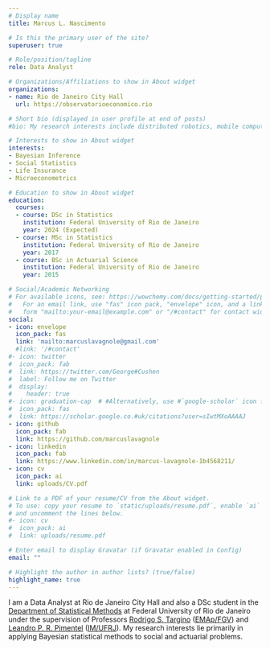 ```yaml
---
# Display name
title: Marcus L. Nascimento

# Is this the primary user of the site?
superuser: true

# Role/position/tagline
role: Data Analyst

# Organizations/Affiliations to show in About widget
organizations:
- name: Rio de Janeiro City Hall
  url: https://observatorioeconomico.rio

# Short bio (displayed in user profile at end of posts)
#bio: My research interests include distributed robotics, mobile computing and programmable matter.

# Interests to show in About widget
interests:
- Bayesian Inference
- Social Statistics
- Life Insurance
- Microeconometrics

# Education to show in About widget
education:
  courses:
  - course: DSc in Statistics
    institution: Federal University of Rio de Janeiro
    year: 2024 (Expected)
  - course: MSc in Statistics
    institution: Federal University of Rio de Janeiro
    year: 2017
  - course: BSc in Actuarial Science
    institution: Federal University of Rio de Janeiro
    year: 2015

# Social/Academic Networking
# For available icons, see: https://wowchemy.com/docs/getting-started/page-builder/#icons
#   For an email link, use "fas" icon pack, "envelope" icon, and a link in the
#   form "mailto:your-email@example.com" or "/#contact" for contact widget.
social:
- icon: envelope
  icon_pack: fas
  link: 'mailto:marcuslavagnole@gmail.com'
  #link: '/#contact'
#- icon: twitter
#  icon_pack: fab
#  link: https://twitter.com/George#Cushen
#  label: Follow me on Twitter
#  display:
#    header: true
#- icon: graduation-cap  # #Alternatively, use #`google-scholar` icon from `ai` icon pack
#  icon_pack: fas
#  link: https://scholar.google.co.#uk/citations?user=sIwtMXoAAAAJ
- icon: github
  icon_pack: fab
  link: https://github.com/marcuslavagnole
- icon: linkedin
  icon_pack: fab
  link: https://www.linkedin.com/in/marcus-lavagnole-1b4568211/
- icon: cv
  icon_pack: ai
  link: uploads/CV.pdf

# Link to a PDF of your resume/CV from the About widget.
# To use: copy your resume to `static/uploads/resume.pdf`, enable `ai` icons in `params.toml`,
# and uncomment the lines below.
#- icon: cv
#  icon_pack: ai
#  link: uploads/resume.pdf

# Enter email to display Gravatar (if Gravatar enabled in Config)
email: ""

# Highlight the author in author lists? (true/false)
highlight_name: true
---
```


I am a Data Analyst at Rio de Janeiro City Hall and also a DSc student in the <a href="http://www.dme.ufrj.br" target="_blank">Department of Statistical Methods</a> at Federal University of Rio de Janeiro under the supervision of Professors <a href="https://rtargino.netlify.app" target="_blank">Rodrigo S. Targino</a> (<a href="https://emap.fgv.br/" target="_blank">EMAp/FGV</a>) and <a href="http://lattes.cnpq.br/7310262578868601"  target="_blank">Leandro P. R. Pimentel</a> (<a href="http://www.im.ufrj.br/index.php/pt/"  target="_blank">IM/UFRJ</a>). My research interests lie primarily in applying Bayesian statistical methods to social and actuarial problems.